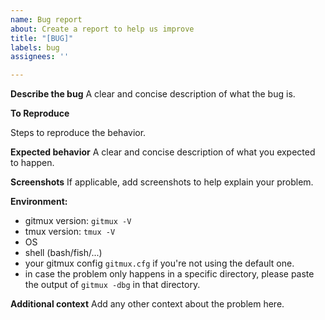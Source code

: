 ```yaml
---
name: Bug report
about: Create a report to help us improve
title: "[BUG]"
labels: bug
assignees: ''

---
```


**Describe the bug**
A clear and concise description of what the bug is.

**To Reproduce**

Steps to reproduce the behavior.

**Expected behavior**
A clear and concise description of what you expected to happen.

**Screenshots**
If applicable, add screenshots to help explain your problem.

**Environment:**
 - gitmux version: `gitmux -V`
 - tmux version: `tmux -V`
 - OS
 - shell (bash/fish/...)
 - your gitmux config `gitmux.cfg` if you're not using the default one.
 - in case the problem only happens in a specific directory, please paste the
 output of `gitmux -dbg` in that directory.

**Additional context**
Add any other context about the problem here.
